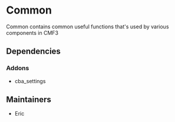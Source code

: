 # Common
Common contains common useful functions that's used by various components in CMF3

## Dependencies
### Addons
- cba_settings

## Maintainers
- Eric